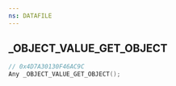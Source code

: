 ```yaml
---
ns: DATAFILE
---
```

## _OBJECT_VALUE_GET_OBJECT

```c
// 0x4D7A30130F46AC9C
Any _OBJECT_VALUE_GET_OBJECT();
```

